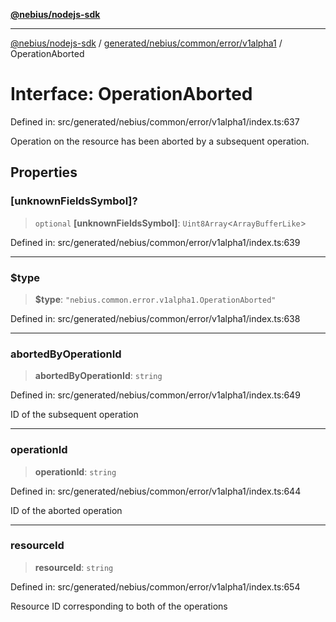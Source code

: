 [**@nebius/nodejs-sdk**](../../../../../../README.md)

***

[@nebius/nodejs-sdk](../../../../../../README.md) / [generated/nebius/common/error/v1alpha1](../README.md) / OperationAborted

# Interface: OperationAborted

Defined in: src/generated/nebius/common/error/v1alpha1/index.ts:637

Operation on the resource has been aborted by a subsequent operation.

## Properties

### \[unknownFieldsSymbol\]?

> `optional` **\[unknownFieldsSymbol\]**: `Uint8Array`\<`ArrayBufferLike`\>

Defined in: src/generated/nebius/common/error/v1alpha1/index.ts:639

***

### $type

> **$type**: `"nebius.common.error.v1alpha1.OperationAborted"`

Defined in: src/generated/nebius/common/error/v1alpha1/index.ts:638

***

### abortedByOperationId

> **abortedByOperationId**: `string`

Defined in: src/generated/nebius/common/error/v1alpha1/index.ts:649

ID of the subsequent operation

***

### operationId

> **operationId**: `string`

Defined in: src/generated/nebius/common/error/v1alpha1/index.ts:644

ID of the aborted operation

***

### resourceId

> **resourceId**: `string`

Defined in: src/generated/nebius/common/error/v1alpha1/index.ts:654

Resource ID corresponding to both of the operations
